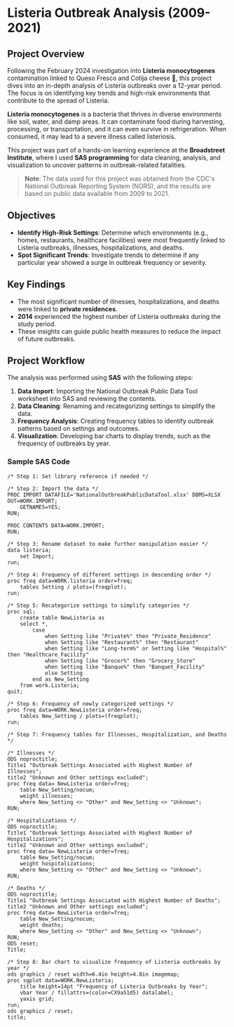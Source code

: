 # Listeria Outbreak Analysis (2009-2021)

## Project Overview

Following the February 2024 investigation into **Listeria monocytogenes** contamination linked to Queso Fresco and Cotija cheese 🧀, this project dives into an in-depth analysis of Listeria outbreaks over a 12-year period. The focus is on identifying key trends and high-risk environments that contribute to the spread of Listeria.

**Listeria monocytogenes** is a bacteria that thrives in diverse environments like soil, water, and damp areas. It can contaminate food during harvesting, processing, or transportation, and it can even survive in refrigeration. When consumed, it may lead to a severe illness called listeriosis.

This project was part of a hands-on learning experience at the **Broadstreet Institute**, where I used **SAS programming** for data cleaning, analysis, and visualization to uncover patterns in outbreak-related fatalities.

> **Note**: The data used for this project was obtained from the CDC's National Outbreak Reporting System (NORS), and the results are based on public data available from 2009 to 2021.

## Objectives

- **Identify High-Risk Settings**: Determine which environments (e.g., homes, restaurants, healthcare facilities) were most frequently linked to Listeria outbreaks, illnesses, hospitalizations, and deaths.
- **Spot Significant Trends**: Investigate trends to determine if any particular year showed a surge in outbreak frequency or severity.

## Key Findings

- The most significant number of illnesses, hospitalizations, and deaths were linked to **private residences**.
- **2014** experienced the highest number of Listeria outbreaks during the study period.
- These insights can guide public health measures to reduce the impact of future outbreaks.

## Project Workflow

The analysis was performed using **SAS** with the following steps:

1. **Data Import**: Importing the National Outbreak Public Data Tool worksheet into SAS and reviewing the contents.
2. **Data Cleaning**: Renaming and recategorizing settings to simplify the data.
3. **Frequency Analysis**: Creating frequency tables to identify outbreak patterns based on settings and outcomes.
4. **Visualization**: Developing bar charts to display trends, such as the frequency of outbreaks by year.

### Sample SAS Code

```
/* Step 1: Set library reference if needed */

/* Step 2: Import the data */
PROC IMPORT DATAFILE='NationalOutbreakPublicDataTool.xlsx' DBMS=XLSX OUT=WORK.IMPORT;
    GETNAMES=YES;
RUN;

PROC CONTENTS DATA=WORK.IMPORT;
RUN;

/* Step 3: Rename dataset to make further manipulation easier */
data listeria;
    set Import;
run;

/* Step 4: Frequency of different settings in descending order */
proc freq data=WORK.listeria order=freq;
    tables Setting / plots=(freqplot);
run;

/* Step 5: Recategorize settings to simplify categories */
proc sql;
    create table NewListeria as
    select *,
        case 
            when Setting like "Private%" then "Private_Residence"
            when Setting like "Restaurant%" then "Restaurant"
            when Setting like "Long-term%" or Setting like "Hospital%" then "Healthcare_Facility"
            when Setting like "Grocer%" then "Grocery_Store"
            when Setting like "Banque%" then "Banquet_Facility"
            else Setting
        end as New_Setting
    from work.Listeria;
quit;

/* Step 6: Frequency of newly categorized settings */
proc freq data=WORK.NewListeria order=freq;
    tables New_Setting / plots=(freqplot);
run;

/* Step 7: Frequency tables for Illnesses, Hospitalization, and Deaths */

/* Illnesses */
ODS noproctitle;
Title1 "Outbreak Settings Associated with Highest Number of Illnesses";
title2 "Unknown and Other settings excluded";
proc freq data= NewListeria order=freq;
    table New_Setting/nocum;
    weight illnesses;
    where New_Setting <> "Other" and New_Setting <> "Unknown";
RUN;

/* Hospitalizations */
ODS noproctitle;
Title1 "Outbreak Settings Associated with Highest Number of Hospitalizations";
title2 "Unknown and Other settings excluded";
proc freq data= NewListeria order=freq;
    table New_Setting/nocum;
    weight hospitalizations;
    where New_Setting <> "Other" and New_Setting <> "Unknown";
RUN;

/* Deaths */
ODS noproctitle;
Title1 "Outbreak Settings Associated with Highest Number of Deaths";
title2 "Unknown and Other settings excluded";
proc freq data= NewListeria order=freq;
    table New_Setting/nocum;
    weight deaths;
    where New_Setting <> "Other" and New_Setting <> "Unknown";
RUN;
ODS reset;
Title;

/* Step 8: Bar chart to visualize frequency of Listeria outbreaks by year */
ods graphics / reset width=6.4in height=4.8in imagemap;
proc sgplot data=WORK.NewListeria;
    title height=14pt "Frequency of Listeria Outbreaks by Year";
    vbar Year / fillattrs=(color=CX9a51d5) datalabel;
    yaxis grid;
run;
ods graphics / reset;
title;
```
